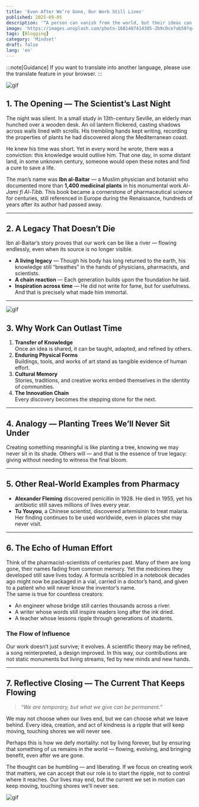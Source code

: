 ```yaml
---
title: 'Even After We’re Gone, Our Work Still Lives'
published: 2025-09-05
description: '“A person can vanish from the world, but their ideas can keep breathing in the minds of others.”'
image: 'https://images.unsplash.com/photo-1681487414305-2b9c0ce7ab50?q=80&w=1473&auto=format&fit=crop&ixlib=rb-4.1.0&ixid=M3wxMjA3fDB8MHxwaG90by1wYWdlfHx8fGVufDB8fHx8fA%3D%3D'
tags: [Blogging]
category: 'Mindset'
draft: false 
lang: 'en'
---
```


:::note[Guidance]
If you want to translate into another language, please use the translate feature in your browser.
:::

![gif](https://media1.tenor.com/m/cZRqhSzrXiEAAAAC/%D0%BA%D0%B8%D0%BB%D0%BB%D0%B8%D0%B0%D0%BD-%D0%BC%D1%91%D1%80%D1%84%D0%B8-cillian-murphy.gif)

## 1. The Opening — The Scientist’s Last Night

The night was silent. In a small study in 13th-century Seville, an elderly man hunched over a wooden desk. An oil lantern flickered, casting shadows across walls lined with scrolls. His trembling hands kept writing, recording the properties of plants he had discovered along the Mediterranean coast.  

He knew his time was short. Yet in every word he wrote, there was a conviction: this knowledge would outlive him. That one day, in some distant land, in some unknown century, someone would open these notes and find a cure to save a life.  

The man’s name was **Ibn al-Baitar** — a Muslim physician and botanist who documented more than **1,400 medicinal plants** in his monumental work *Al-Jami fi Al-Tibb*. This book became a cornerstone of pharmaceutical science for centuries, still referenced in Europe during the Renaissance, hundreds of years after its author had passed away.

---

## 2. A Legacy That Doesn’t Die

Ibn al-Baitar’s story proves that our work can be like a river — flowing endlessly, even when its source is no longer visible.  
- **A living legacy** — Though his body has long returned to the earth, his knowledge still “breathes” in the hands of physicians, pharmacists, and scientists.  
- **A chain reaction** — Each generation builds upon the foundation he laid.  
- **Inspiration across time** — He did not write for fame, but for usefulness. And that is precisely what made him immortal.  

---

![gif](https://media.tenor.com/c_3yLbY5j58AAAAM/ok-im-on-it.gif)

## 3. Why Work Can Outlast Time

1. **Transfer of Knowledge**  
   Once an idea is shared, it can be taught, adapted, and refined by others.  
2. **Enduring Physical Forms**  
   Buildings, tools, and works of art stand as tangible evidence of human effort.  
3. **Cultural Memory**  
   Stories, traditions, and creative works embed themselves in the identity of communities.  
4. **The Innovation Chain**  
   Every discovery becomes the stepping stone for the next.  

---

## 4. Analogy — Planting Trees We’ll Never Sit Under

Creating something meaningful is like planting a tree, knowing we may never sit in its shade. Others will — and that is the essence of true legacy: giving without needing to witness the final bloom.

---

## 5. Other Real-World Examples from Pharmacy

- **Alexander Fleming** discovered penicillin in 1928. He died in 1955, yet his antibiotic still saves millions of lives every year.  
- **Tu Youyou**, a Chinese scientist, discovered artemisinin to treat malaria. Her finding continues to be used worldwide, even in places she may never visit.  

---

## 6. The Echo of Human Effort

Think of the pharmacist-scientists of centuries past. Many of them are long gone, their names fading from common memory. Yet the medicines they developed still save lives today. A formula scribbled in a notebook decades ago might now be packaged in a vial, carried in a doctor’s hand, and given to a patient who will never know the inventor’s name.  
The same is true for countless creators:  

- An engineer whose bridge still carries thousands across a river.
- A writer whose words still inspire readers long after the ink dried.
- A teacher whose lessons ripple through generations of students.

### The Flow of Influence

Our work doesn’t just survive; it evolves. A scientific theory may be refined, a song reinterpreted, a design improved. In this way, our contributions are not static monuments but living streams, fed by new minds and new hands.

---

## 7. Reflective Closing — The Current That Keeps Flowing

> *“We are temporary, but what we give can be permanent.”*

We may not choose when our lives end, but we can choose what we leave behind. Every idea, creation, and act of kindness is a ripple that will keep moving, touching shores we will never see.  

Perhaps this is how we defy mortality: not by living forever, but by ensuring that something of us remains in the world — flowing, evolving, and bringing benefit, even after we are gone.  

The thought can be humbling — and liberating. If we focus on creating work that matters, we can accept that our role is to start the ripple, not to control where it reaches. Our lives may end, but the current we set in motion can keep moving, touching shores we’ll never see.

![gif](https://media.tenor.com/21k45zfbD3kAAAAM/samurai-champloo-step-over-my-corpse-and-move-on-to-a-brighter-tomorrow.gif)
